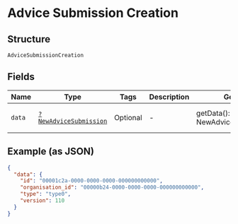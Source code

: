 
# Advice Submission Creation

## Structure

`AdviceSubmissionCreation`

## Fields

| Name | Type | Tags | Description | Getter | Setter |
|  --- | --- | --- | --- | --- | --- |
| `data` | [`?NewAdviceSubmission`](../../doc/models/new-advice-submission.md) | Optional | - | getData(): ?NewAdviceSubmission | setData(?NewAdviceSubmission data): void |

## Example (as JSON)

```json
{
  "data": {
    "id": "00001c2a-0000-0000-0000-000000000000",
    "organisation_id": "00000b24-0000-0000-0000-000000000000",
    "type": "type0",
    "version": 110
  }
}
```

